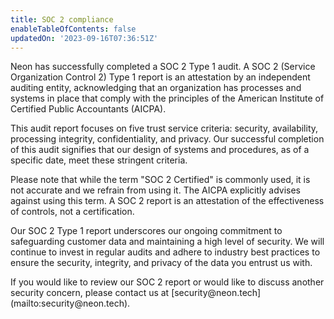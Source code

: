 ```yaml
---
title: SOC 2 compliance
enableTableOfContents: false
updatedOn: '2023-09-16T07:36:51Z'
---
```


Neon has successfully completed a SOC 2 Type 1 audit. A SOC 2 (Service Organization Control 2) Type 1 report is an attestation by an independent auditing entity, acknowledging that an organization has processes and systems in place that comply with the principles of the American Institute of Certified Public Accountants (AICPA).

This audit report focuses on five trust service criteria: security, availability, processing integrity, confidentiality, and privacy. Our successful completion of this audit signifies that our design of systems and procedures, as of a specific date, meet these stringent criteria.

Please note that while the term "SOC 2 Certified" is commonly used, it is not accurate and we refrain from using it. The AICPA explicitly advises against using this term. A SOC 2 report is an attestation of the effectiveness of controls, not a certification.

Our SOC 2 Type 1 report underscores our ongoing commitment to safeguarding customer data and maintaining a high level of security. We will continue to invest in regular audits and adhere to industry best practices to ensure the security, integrity, and privacy of the data you entrust us with.

<Admonition type="note">
If you would like to review our SOC 2 report or would like to discuss another security concern, please contact us at [security@neon.tech](mailto:security@neon.tech).
</Admonition>
